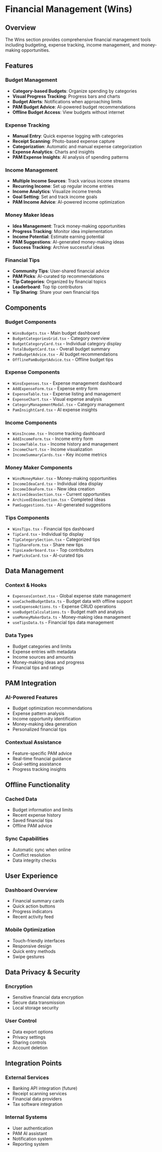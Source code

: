 
# Financial Management (Wins)

## Overview
The Wins section provides comprehensive financial management tools including budgeting, expense tracking, income management, and money-making opportunities.

## Features

### Budget Management
- **Category-based Budgets**: Organize spending by categories
- **Visual Progress Tracking**: Progress bars and charts
- **Budget Alerts**: Notifications when approaching limits
- **PAM Budget Advice**: AI-powered budget recommendations
- **Offline Budget Access**: View budgets without internet

### Expense Tracking
- **Manual Entry**: Quick expense logging with categories
- **Receipt Scanning**: Photo-based expense capture
- **Categorization**: Automatic and manual expense categorization
- **Expense Analytics**: Charts and insights
- **PAM Expense Insights**: AI analysis of spending patterns

### Income Management
- **Multiple Income Sources**: Track various income streams
- **Recurring Income**: Set up regular income entries
- **Income Analytics**: Visualize income trends
- **Goal Setting**: Set and track income goals
- **PAM Income Advice**: AI-powered income optimization

### Money Maker Ideas
- **Idea Management**: Track money-making opportunities
- **Progress Tracking**: Monitor idea implementation
- **Income Potential**: Estimate earning potential
- **PAM Suggestions**: AI-generated money-making ideas
- **Success Tracking**: Archive successful ideas

### Financial Tips
- **Community Tips**: User-shared financial advice
- **PAM Picks**: AI-curated tip recommendations
- **Tip Categories**: Organized by financial topics
- **Leaderboard**: Top tip contributors
- **Tip Sharing**: Share your own financial tips

## Components

### Budget Components
- `WinsBudgets.tsx` - Main budget dashboard
- `BudgetCategoriesGrid.tsx` - Category overview
- `BudgetCategoryCard.tsx` - Individual category display
- `TotalBudgetCard.tsx` - Overall budget summary
- `PamBudgetAdvice.tsx` - AI budget recommendations
- `OfflinePamBudgetAdvice.tsx` - Offline budget tips

### Expense Components
- `WinsExpenses.tsx` - Expense management dashboard
- `AddExpenseForm.tsx` - Expense entry form
- `ExpenseTable.tsx` - Expense listing and management
- `ExpenseChart.tsx` - Visual expense analysis
- `CategoryManagementModal.tsx` - Category management
- `PamInsightCard.tsx` - AI expense insights

### Income Components
- `WinsIncome.tsx` - Income tracking dashboard
- `AddIncomeForm.tsx` - Income entry form
- `IncomeTable.tsx` - Income history and management
- `IncomeChart.tsx` - Income visualization
- `IncomeSummaryCards.tsx` - Key income metrics

### Money Maker Components
- `WinsMoneyMaker.tsx` - Money-making opportunities
- `IncomeIdeaCard.tsx` - Individual idea display
- `IncomeIdeaForm.tsx` - New idea creation
- `ActiveIdeasSection.tsx` - Current opportunities
- `ArchivedIdeasSection.tsx` - Completed ideas
- `PamSuggestions.tsx` - AI-generated suggestions

### Tips Components
- `WinsTips.tsx` - Financial tips dashboard
- `TipCard.tsx` - Individual tip display
- `TipCategorySection.tsx` - Categorized tips
- `TipShareForm.tsx` - Share new tips
- `TipsLeaderboard.tsx` - Top contributors
- `PamPicksCard.tsx` - AI-curated tips

## Data Management

### Context & Hooks
- `ExpensesContext.tsx` - Global expense state management
- `useCachedBudgetData.ts` - Budget data with offline support
- `useExpenseActions.ts` - Expense CRUD operations
- `useBudgetCalculations.ts` - Budget math and analysis
- `useMoneyMakerData.ts` - Money-making idea management
- `useTipsData.ts` - Financial tips data management

### Data Types
- Budget categories and limits
- Expense entries with metadata
- Income sources and amounts
- Money-making ideas and progress
- Financial tips and ratings

## PAM Integration

### AI-Powered Features
- Budget optimization recommendations
- Expense pattern analysis
- Income opportunity identification
- Money-making idea generation
- Personalized financial tips

### Contextual Assistance
- Feature-specific PAM advice
- Real-time financial guidance
- Goal-setting assistance
- Progress tracking insights

## Offline Functionality

### Cached Data
- Budget information and limits
- Recent expense history
- Saved financial tips
- Offline PAM advice

### Sync Capabilities
- Automatic sync when online
- Conflict resolution
- Data integrity checks

## User Experience

### Dashboard Overview
- Financial summary cards
- Quick action buttons
- Progress indicators
- Recent activity feed

### Mobile Optimization
- Touch-friendly interfaces
- Responsive design
- Quick entry methods
- Swipe gestures

## Data Privacy & Security

### Encryption
- Sensitive financial data encryption
- Secure data transmission
- Local storage security

### User Control
- Data export options
- Privacy settings
- Sharing controls
- Account deletion

## Integration Points

### External Services
- Banking API integration (future)
- Receipt scanning services
- Financial data providers
- Tax software integration

### Internal Systems
- User authentication
- PAM AI assistant
- Notification system
- Reporting system
